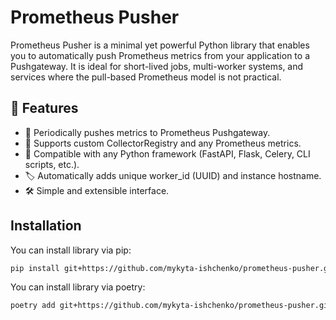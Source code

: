 # Prometheus Pusher

Prometheus Pusher is a minimal yet powerful Python library that enables you to automatically push Prometheus metrics from your application to a Pushgateway. It is ideal for short-lived jobs, multi-worker systems, and services where the pull-based Prometheus model is not practical.

## 🚀 Features

- 🔄 Periodically pushes metrics to Prometheus Pushgateway.
- 🧠 Supports custom CollectorRegistry and any Prometheus metrics.
- 🧩 Compatible with any Python framework (FastAPI, Flask, Celery, CLI scripts, etc.).
- 🏷 Automatically adds unique worker_id (UUID) and instance hostname.
- 🛠 Simple and extensible interface.

## Installation

You can install library via pip:

```bash
pip install git+https://github.com/mykyta-ishchenko/prometheus-pusher.git
```

You can install library via poetry:

```bash
poetry add git+https://github.com/mykyta-ishchenko/prometheus-pusher.git
```
